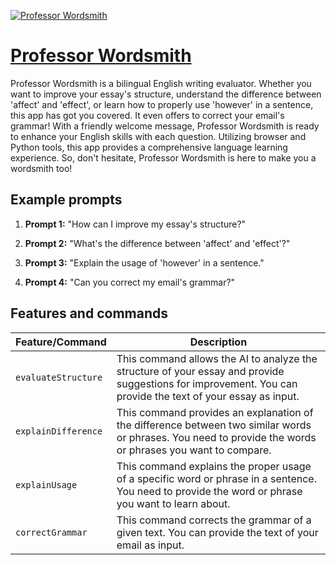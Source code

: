 [![Professor Wordsmith](https://files.oaiusercontent.com/file-PmPi5pUWRfuH0Bpa6zmAtPwj?se=2123-10-18T01%3A09%3A41Z&sp=r&sv=2021-08-06&sr=b&rscc=max-age%3D31536000%2C%20immutable&rscd=attachment%3B%20filename%3D50eb9890-ec32-41b0-b47b-2b97ad6ff583.png&sig=hNsW3baVtG/K78K6o%2BVmhPxGSORPSLuGNk8OcTChJog%3D)](https://chat.openai.com/g/g-a4kDe69h6-professor-wordsmith)

# [Professor Wordsmith](https://chat.openai.com/g/g-a4kDe69h6-professor-wordsmith)

Professor Wordsmith is a bilingual English writing evaluator. Whether you want to improve your essay's structure, understand the difference between 'affect' and 'effect', or learn how to properly use 'however' in a sentence, this app has got you covered. It even offers to correct your email's grammar! With a friendly welcome message, Professor Wordsmith is ready to enhance your English skills with each question. Utilizing browser and Python tools, this app provides a comprehensive language learning experience. So, don't hesitate, Professor Wordsmith is here to make you a wordsmith too!

## Example prompts

1. **Prompt 1:** "How can I improve my essay's structure?"

2. **Prompt 2:** "What's the difference between 'affect' and 'effect'?"

3. **Prompt 3:** "Explain the usage of 'however' in a sentence."

4. **Prompt 4:** "Can you correct my email's grammar?"

## Features and commands

| Feature/Command | Description |
| --- | --- |
| `evaluateStructure` | This command allows the AI to analyze the structure of your essay and provide suggestions for improvement. You can provide the text of your essay as input. |
| `explainDifference` | This command provides an explanation of the difference between two similar words or phrases. You need to provide the words or phrases you want to compare. |
| `explainUsage` | This command explains the proper usage of a specific word or phrase in a sentence. You need to provide the word or phrase you want to learn about. |
| `correctGrammar` | This command corrects the grammar of a given text. You can provide the text of your email as input. |